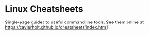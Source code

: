 # Linux Cheatsheets
Single-page guides to useful command line tools.  See them online at
<https://xavierholt.github.io/cheatsheets/index.html>!
